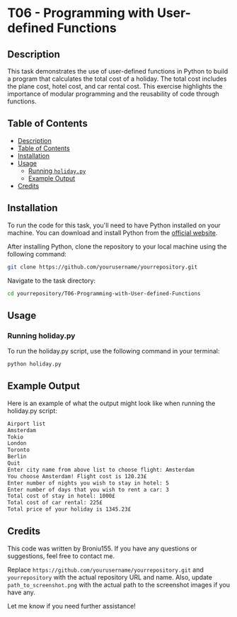# T06 - Programming with User-defined Functions

## Description
This task demonstrates the use of user-defined functions in Python to build a program that calculates the total cost of a holiday. The total cost includes the plane cost, hotel cost, and car rental cost. This exercise highlights the importance of modular programming and the reusability of code through functions.

## Table of Contents
- [Description](#description)
- [Table of Contents](#table-of-contents)
- [Installation](#installation)
- [Usage](#usage)
  - [Running `holiday.py`](#running-holidaypy)
  - [Example Output](#example-output)
- [Credits](#credits)

## Installation
To run the code for this task, you'll need to have Python installed on your machine. You can download and install Python from the [official website](https://www.python.org/downloads/).

After installing Python, clone the repository to your local machine using the following command:
```sh
git clone https://github.com/yourusername/yourrepository.git
```

Navigate to the task directory:
```sh
cd yourrepository/T06-Programming-with-User-defined-Functions
```

## Usage

### Running holiday.py
To run the holiday.py script, use the following command in your terminal:
```sh
python holiday.py
```

## Example Output
Here is an example of what the output might look like when running the holiday.py script:
```sh
Airport list
Amsterdam
Tokio
London
Toronto
Berlin
Quit
Enter city name from above list to choose flight: Amsterdam
You choose Amsterdam! Flight cost is 120.23£
Enter number of nights you wish to stay in hotel: 5
Enter number of days that you wish to rent a car: 3
Total cost of stay in hotel: 1000£
Total cost of car rental: 225£
Total price of your holiday is 1345.23£
```
## Credits
This code was written by Broniu155. If you have any questions or suggestions, feel free to contact me.


Replace `https://github.com/yourusername/yourrepository.git` and `yourrepository` with the actual repository URL and name. Also, update `path_to_screenshot.png` with the actual path to the screenshot images if you have any.

Let me know if you need further assistance!
